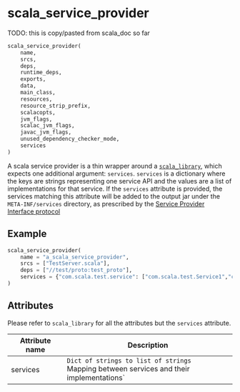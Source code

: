 # scala_service_provider
TODO: this is copy/pasted from scala_doc so far
```python
scala_service_provider(
    name,
    srcs,
    deps,
    runtime_deps,
    exports,
    data,
    main_class,
    resources,
    resource_strip_prefix,
    scalacopts,
    jvm_flags,
    scalac_jvm_flags,
    javac_jvm_flags,
    unused_dependency_checker_mode,
    services
)
```

A scala service provider is a thin wrapper around a [`scala_library`](scala_library.md), which
expects one additional argument: `services`.
`services` is a dictionary where the keys are strings representing one service API and the values
are a list of implementations for that service.
If the `services` attribute is provided, the services matching this attribute will be added to the
output jar under the `META-INF/services` directory, as prescribed by the [Service Provider
Interface protocol](https://docs.oracle.com/javase/tutorial/ext/basics/spi.html)

## Example

```python
scala_service_provider(
    name = "a_scala_service_provider",
    srcs = ["TestServer.scala"],
    deps = ["//test/proto:test_proto"],
    services = {"com.scala.test.service": ["com.scala.test.Service1","com.scala.test.Service2",],}
)


```

## Attributes

Please refer to `scala_library` for all the attributes but the `services` attribute.

| Attribute name        | Description                                           |
| --------------------- | ----------------------------------------------------- |
| services              | `Dict of strings to list of strings`<br>Mapping between services and their implementations`
